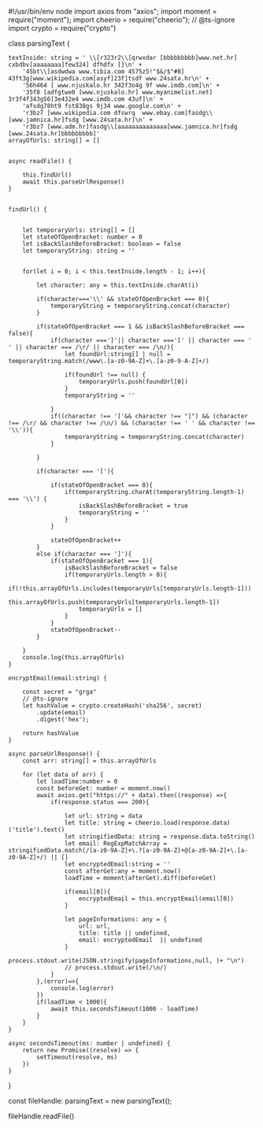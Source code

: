 #!/usr/bin/env node
import axios from "axios";
import moment = require("moment");
import cheerio = require("cheerio");
// @ts-ignore
import crypto = require("crypto")




class parsingText {

    textInside: string = ' \\[r323r2\\[qrwxdar [bbbbbbbbb]www.net.hr] cxbdbv[aaaaaaaa]few324] dfhdfx []\n' +
        '45bt\\[asdwdwa www.tibia.com 4575z5!"$&/$"#8] 43ft3g[www.wikipedia.com[asyf]23f]tsdf www.24sata.hr\n' +
        '56h464 [ www.njuskalo.hr 342f3o4g 9f www.imdb.com]\n' +
        '35f8 [adfgtwe0 [www.njuskalo.hr] www.myanimelist.net] 3r3f4f343g56[3e432e4 www.imdb.com 43uf]\n' +
        'afsdg78ht9 fst838gs 9j34 www.google.com\n' +
        'r3bz7 [www.wikipedia.com dfswrq  www.ebay.com]fasdg\\[www.jamnica.hr]fsdg [www.24sata.hr]\n' +
        'r3bz7 [www.adm.hr]fasdg\\[aaaaaaaaaaaaaa[www.jamnica.hr]fsdg [www.24sata.hr]bbbbbbbbb]'
    arrayOfUrls: string[] = []


    async readFile() {

        this.findUrl()
        await this.parseUrlResponse()
    }


    findUrl() {


        let temporaryUrls: string[] = []
        let stateOfOpenBracket: number = 0
        let isBackSlashBeforeBracket: boolean = false
        let temporaryString: string = ''


        for(let i = 0; i < this.textInside.length - 1; i++){

            let character: any = this.textInside.charAt(i)

            if(character==='\\' && stateOfOpenBracket === 0){
                temporaryString = temporaryString.concat(character)
            }

            if(stateOfOpenBracket === 1 && isBackSlashBeforeBracket === false){
                if(character ===']'|| character ==='[' || character === ' ' || character === /\r/ || character === /\n/){
                    let foundUrl:string[] | null = temporaryString.match(/www\.[a-z0-9A-Z]+\.[a-z0-9-A-Z]+/)

                    if(foundUrl !== null) {
                        temporaryUrls.push(foundUrl[0])
                    }
                    temporaryString = ''

                }
                if((character !== '['&& character !== "]") && (character !== /\r/ && character !== /\n/) && (character !== ' ' && character !== '\\')){
                    temporaryString = temporaryString.concat(character)
                }

            }

            if(character === '['){

                if(stateOfOpenBracket === 0){
                    if(temporaryString.charAt(temporaryString.length-1) === '\\') {
                        isBackSlashBeforeBracket = true
                        temporaryString = ''
                    }
                }

                stateOfOpenBracket++
            }
            else if(character === ']'){
                if(stateOfOpenBracket === 1){
                    isBackSlashBeforeBracket = false
                    if(temporaryUrls.length > 0){
                        if(!this.arrayOfUrls.includes(temporaryUrls[temporaryUrls.length-1]))
                        this.arrayOfUrls.push(temporaryUrls[temporaryUrls.length-1])
                        temporaryUrls = []
                    }
                }
                stateOfOpenBracket--
            }

        }
        console.log(this.arrayOfUrls)
    }

    encryptEmail(email:string) {

        const secret = "grga"
        // @ts-ignore
        let hashValue = crypto.createHash('sha256', secret)
            .update(email)
            .digest('hex');

        return hashValue
    }

    async parseUrlResponse() {
        const arr: string[] = this.arrayOfUrls

        for (let data of arr) {
            let loadTime:number = 0
            const beforeGet: number = moment.now()
            await axios.get("https://" + data).then((response) =>{
                if(response.status === 200){

                    let url: string = data
                    let title: string = cheerio.load(response.data)('title').text()
                    let stringifiedData: string = response.data.toString()
                    let email: RegExpMatchArray = stringifiedData.match(/[a-z0-9A-Z]+\.?[a-z0-9A-Z]+@[a-z0-9A-Z]+\.[a-z0-9A-Z]+/) || []
                    let encryptedEmail:string = ''
                    const afterGet:any = moment.now()
                    loadTime = moment(afterGet).diff(beforeGet)

                    if(email[0]){
                        encryptedEmail = this.encryptEmail(email[0])
                    }

                    let pageInformations: any = {
                        url: url,
                        title: title || undefined,
                        email: encryptedEmail  || undefined
                    }
                    process.stdout.write(JSON.stringify(pageInformations,null, )+ "\n")
                    // process.stdout.write(/\n/)
                }
            },(error)=>{
                console.log(error)
            })
            if(loadTime < 1000){
                await this.secondsTimeout(1000 - loadTime)
            }
        }
    }

    async secondsTimeout(ms: number | undefined) {
        return new Promise((resolve) => {
            setTimeout(resolve, ms)
        })
    }
}

const fileHandle: parsingText = new parsingText();


fileHandle.readFile()

